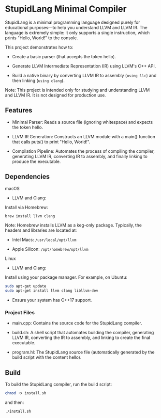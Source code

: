 # StupidLang Minimal Compiler

StupidLang is a minimal programming language designed purely for educational purposes—to help you understand LLVM and LLVM IR. The language is extremely simple: it only supports a single instruction, which prints "Hello, World!" to the console.

This project demonstrates how to:

- Create a basic parser (that accepts the token hello).

- Generate LLVM Intermediate Representation (IR) using LLVM's C++ API.

- Build a native binary by converting LLVM IR to assembly (`using llc`) and then linking (`using clang`).

Note: This project is intended only for studying and understanding LLVM and LLVM IR. It is not designed for production use.


## Features

- Minimal Parser: Reads a source file (ignoring whitespace) and expects the token hello.

- LLVM IR Generation: Constructs an LLVM module with a main() function that calls puts() to print "Hello, World!".

- Compilation Pipeline: Automates the process of compiling the compiler, generating LLVM IR, converting IR to assembly, and finally linking to produce the executable.


## Dependencies

macOS

- LLVM and Clang:

Install via Homebrew:

```bash
brew install llvm clang 
```

Note: Homebrew installs LLVM as a keg-only package. Typically, the headers and libraries are located at:

- Intel Macs: `/usr/local/opt/llvm`

- Apple Silicon: `/opt/homebrew/opt/llvm`


Linux
- LLVM and Clang:

Install using your package manager. For example, on Ubuntu:

```bash
sudo apt-get update
sudo apt-get install llvm clang libllvm-dev
```

- Ensure your system has C++17 support.

### Project Files

-  main.cpp: Contains the source code for the StupidLang compiler.

- build.sh: A shell script that automates building the compiler, generating LLVM IR, converting the IR to assembly, and linking to create the final executable.

- program.hl: The StupidLang source file (automatically generated by the build script with the content hello).

## Build

To build the StupidLang compiler, run the build script:

```bash
chmod +x install.sh
```

and then:

```bash
./install.sh
```








